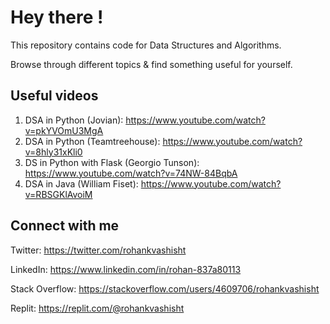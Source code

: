 # Hey there !

This repository contains code for Data Structures and Algorithms.

Browse through different topics & find something useful for yourself.

## Useful videos

1. DSA in Python (Jovian): https://www.youtube.com/watch?v=pkYVOmU3MgA
2. DSA in Python (Teamtreehouse): https://www.youtube.com/watch?v=8hly31xKli0
3. DS in Python with Flask (Georgio Tunson): https://www.youtube.com/watch?v=74NW-84BqbA
4. DSA in Java (William Fiset): https://www.youtube.com/watch?v=RBSGKlAvoiM

## Connect with me

Twitter: https://twitter.com/rohankvashisht

LinkedIn: https://www.linkedin.com/in/rohan-837a80113

Stack Overflow: https://stackoverflow.com/users/4609706/rohankvashisht

Replit: https://replit.com/@rohankvashisht
